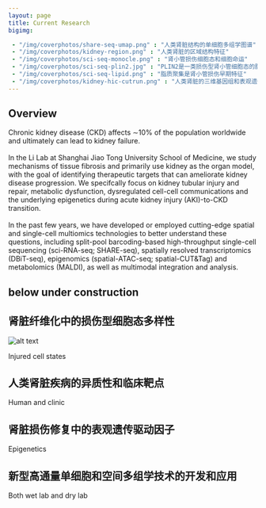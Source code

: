 ```yaml
---
layout: page
title: Current Research
bigimg:

 - "/img/coverphotos/share-seq-umap.png" : "人类肾脏结构的单细胞多组学图谱"
 - "/img/coverphotos/kidney-region.png" : "人类肾脏的区域结构特征"
 - "/img/coverphotos/sci-seq-monocle.png" : "肾小管损伤细胞态和细胞命运"
 - "/img/coverphotos/sci-seq-plin2.jpg" : "PLIN2是一类损伤型肾小管细胞态的脂滴标志物"
 - "/img/coverphotos/sci-seq-lipid.png" : "脂质聚集是肾小管损伤早期特征"
 - "/img/coverphotos/kidney-hic-cutrun.png" : "人类肾脏的三维基因组和表观遗传组"
---
```


## Overview

Chronic kidney disease (CKD) affects ∼10% of the population worldwide and ultimately can lead to kidney failure. <br><br>In the Li Lab at Shanghai Jiao Tong University School of Medicine, we study mechanisms of tissue fibrosis and primarily use kidney as the organ model, with the goal of identifying therapeutic targets that can ameliorate kidney disease progression. We specifcally focus on kidney tubular injury and repair, metabolic dysfunction, dysregulated cell-cell communications and the underlying epigenetics during acute kidney injury (AKI)-to-CKD transition. <br><br>
In the past few years, we have developed or employed cutting-edge spatial and single-cell multiomics technologies to better understand these questions, including split-pool barcoding-based high-throughput single-cell sequencing (sci-RNA-seq; SHARE-seq), spatially resolved transcriptomics (DBiT-seq), epigenomics (spatial-ATAC-seq; spatial-CUT&Tag) and metabolomics (MALDI), as well as multimodal integration and analysis.

## below under construction

## 肾脏纤维化中的损伤型细胞态多样性

![alt text](/img/research/Background_integrative.png "Example of genetic background effects")

Injured cell states

## 人类肾脏疾病的异质性和临床靶点

Human and clinic

## 肾脏损伤修复中的表观遗传驱动因子

Epigenetics

## 新型高通量单细胞和空间多组学技术的开发和应用

Both wet lab and dry lab

